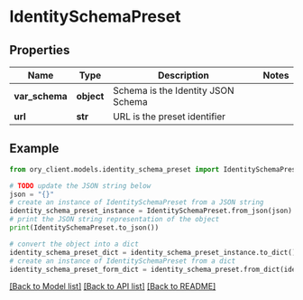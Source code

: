 # IdentitySchemaPreset


## Properties

Name | Type | Description | Notes
------------ | ------------- | ------------- | -------------
**var_schema** | **object** | Schema is the Identity JSON Schema | 
**url** | **str** | URL is the preset identifier | 

## Example

```python
from ory_client.models.identity_schema_preset import IdentitySchemaPreset

# TODO update the JSON string below
json = "{}"
# create an instance of IdentitySchemaPreset from a JSON string
identity_schema_preset_instance = IdentitySchemaPreset.from_json(json)
# print the JSON string representation of the object
print(IdentitySchemaPreset.to_json())

# convert the object into a dict
identity_schema_preset_dict = identity_schema_preset_instance.to_dict()
# create an instance of IdentitySchemaPreset from a dict
identity_schema_preset_form_dict = identity_schema_preset.from_dict(identity_schema_preset_dict)
```
[[Back to Model list]](../README.md#documentation-for-models) [[Back to API list]](../README.md#documentation-for-api-endpoints) [[Back to README]](../README.md)


